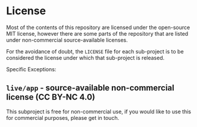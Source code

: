 # License

Most of the contents of this repository are licensed under the open-source
MIT license, however there are some parts of the repository that are listed
under non-commercial source-available licenses.

For the avoidance of doubt,
the `LICENSE` file for each sub-project is to be considered
the license under which that sub-project is released.

Specific Exceptions:

## `live/app` - source-available non-commercial license (CC BY-NC 4.0)

This subproject is free for non-commercial use,
if you would like to use this for commercial purposes,
please get in touch.

